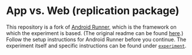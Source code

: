 # App vs. Web (replication package)
This repository is a fork of [Android Runner](https://github.com/S2-group/android-runner), which is the framework on which the experiment is based. (The original readme can be found [here](./ANDROID-RUNNER.md).)
Follow the setup instructions for Android Runner before you continue.
The experiment itself and specific instructions can be found under [`experiment`](./experiment/).

